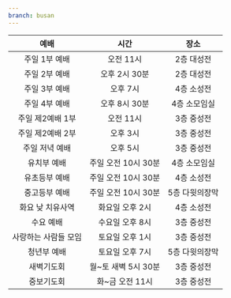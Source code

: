 ```yaml
---
branch: busan
---
```


|         예배         |        시간         |      장소      |
| :------------------: | :-----------------: | :------------: |
|    주일 1부 예배     |      오전 11시      |   2층 대성전   |
|    주일 2부 예배     |    오후 2시 30분    |   2층 대성전   |
|    주일 3부 예배     |      오후 7시       |   4층 소성전   |
|    주일 4부 예배     |    오후 8시 30분    |  4층 소모임실  |
|   주일 제2예배 1부   |      오전 11시      |   3층 중성전   |
|   주일 제2예배 2부   |      오후 3시       |   3층 중성전   |
|    주일 저녁 예배    |      오후 5시       |   3층 중성전   |
|     유치부 예배      | 주일 오전 10시 30분 |  4층 소모임실  |
|    유초등부 예배     | 주일 오전 10시 30분 |   4층 소성전   |
|    중고등부 예배     | 주일 오전 10시 30분 | 5층 다윗의장막 |
|   화요 낮 치유사역   |   화요일 오후 2시   |   4층 소성전   |
|      수요 예배       |   수요일 오후 8시   |   3층 중성전   |
| 사랑하는 사람들 모임 |   토요일 오후 1시   |   3층 중성전   |
|     청년부 예배      |   토요일 오후 7시   | 5층 다윗의장막 |
|      새벽기도회      | 월~토 새벽 5시 30분 |   3층 중성전   |
|      중보기도회      |   화~금 오전 11시   |   3층 중성전   |
